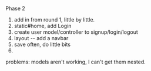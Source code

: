 Phase 2
1. add in from round 1, little by little. 
2. static#home, add Login
3. create user model/controller to signup/login/logout
4. layout -- add a navbar 
5. save often, do little bits
6. 




problems: 
models aren't working, I can't get them nested. 
 


